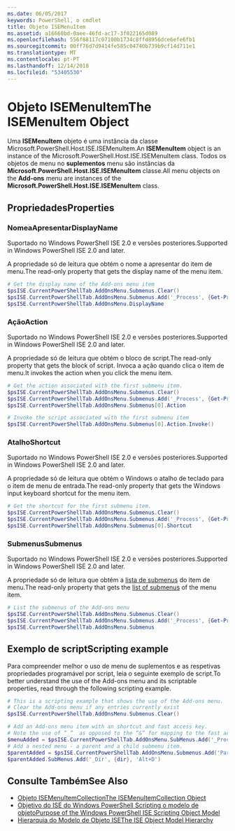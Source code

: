 ```yaml
---
ms.date: 06/05/2017
keywords: PowerShell, o cmdlet
title: Objeto ISEMenuItem
ms.assetid: a16660bd-0aee-46fd-ac17-3f022165d089
ms.openlocfilehash: 556f88117c07100b1734c8ffd8956dce6efe6fb1
ms.sourcegitcommit: 00ff76d7d9414fe585c04740b739b9cf14d711e1
ms.translationtype: MT
ms.contentlocale: pt-PT
ms.lasthandoff: 12/14/2018
ms.locfileid: "53405530"
---
```

# <a name="the-isemenuitem-object"></a><span data-ttu-id="f2397-103">Objeto ISEMenuItem</span><span class="sxs-lookup"><span data-stu-id="f2397-103">The ISEMenuItem Object</span></span>

<span data-ttu-id="f2397-104">Uma **ISEMenuItem** objeto é uma instância da classe Microsoft.PowerShell.Host.ISE.ISEMenuItem.</span><span class="sxs-lookup"><span data-stu-id="f2397-104">An **ISEMenuItem** object is an instance of the Microsoft.PowerShell.Host.ISE.ISEMenuItem class.</span></span> <span data-ttu-id="f2397-105">Todos os objetos de menu no **suplementos** menu são instâncias da **Microsoft.PowerShell.Host.ISE.ISEMenuItem** classe.</span><span class="sxs-lookup"><span data-stu-id="f2397-105">All menu objects on the **Add-ons** menu are instances of the **Microsoft.PowerShell.Host.ISE.ISEMenuItem** class.</span></span>

## <a name="properties"></a><span data-ttu-id="f2397-106">Propriedades</span><span class="sxs-lookup"><span data-stu-id="f2397-106">Properties</span></span>

### <a name="displayname"></a><span data-ttu-id="f2397-107">NomeaApresentar</span><span class="sxs-lookup"><span data-stu-id="f2397-107">DisplayName</span></span>

<span data-ttu-id="f2397-108">Suportado no Windows PowerShell ISE 2.0 e versões posteriores.</span><span class="sxs-lookup"><span data-stu-id="f2397-108">Supported in Windows PowerShell ISE 2.0 and later.</span></span>

<span data-ttu-id="f2397-109">A propriedade só de leitura que obtém o nome a apresentar do item de menu.</span><span class="sxs-lookup"><span data-stu-id="f2397-109">The read-only property that gets the display name of the menu item.</span></span>

```powershell
# Get the display name of the Add-ons menu item
$psISE.CurrentPowerShellTab.AddOnsMenu.Submenus.Clear()
$psISE.CurrentPowerShellTab.AddOnsMenu.Submenus.Add('_Process', {Get-Process}, 'Alt+P')
$psISE.CurrentPowerShellTab.AddOnsMenu.DisplayName
```

### <a name="action"></a><span data-ttu-id="f2397-110">Ação</span><span class="sxs-lookup"><span data-stu-id="f2397-110">Action</span></span>

<span data-ttu-id="f2397-111">Suportado no Windows PowerShell ISE 2.0 e versões posteriores.</span><span class="sxs-lookup"><span data-stu-id="f2397-111">Supported in Windows PowerShell ISE 2.0 and later.</span></span>

<span data-ttu-id="f2397-112">A propriedade só de leitura que obtém o bloco de script.</span><span class="sxs-lookup"><span data-stu-id="f2397-112">The read-only property that gets the block of script.</span></span> <span data-ttu-id="f2397-113">Invoca a ação quando clica o item de menu.</span><span class="sxs-lookup"><span data-stu-id="f2397-113">It invokes the action when you click the menu item.</span></span>

```powershell
# Get the action associated with the first submenu item.
$psISE.CurrentPowerShellTab.AddOnsMenu.Submenus.Clear()
$psISE.CurrentPowerShellTab.AddOnsMenu.Submenus.Add('_Process', {Get-Process}, 'Alt+P')
$psISE.CurrentPowerShellTab.AddOnsMenu.Submenus[0].Action

# Invoke the script associated with the first submenu item
$psISE.CurrentPowerShellTab.AddOnsMenu.Submenus[0].Action.Invoke()
```

### <a name="shortcut"></a><span data-ttu-id="f2397-114">Atalho</span><span class="sxs-lookup"><span data-stu-id="f2397-114">Shortcut</span></span>

<span data-ttu-id="f2397-115">Suportado no Windows PowerShell ISE 2.0 e versões posteriores.</span><span class="sxs-lookup"><span data-stu-id="f2397-115">Supported in Windows PowerShell ISE 2.0 and later.</span></span>

<span data-ttu-id="f2397-116">A propriedade só de leitura que obtém o Windows o atalho de teclado para o item de menu de entrada.</span><span class="sxs-lookup"><span data-stu-id="f2397-116">The read-only property that gets the Windows input keyboard shortcut for the menu item.</span></span>

```powershell
# Get the shortcut for the first submenu item.
$psISE.CurrentPowerShellTab.AddOnsMenu.Submenus.Clear()
$psISE.CurrentPowerShellTab.AddOnsMenu.Submenus.Add('_Process', {Get-Process}, 'Alt+P')
$psISE.CurrentPowerShellTab.AddOnsMenu.Submenus[0].Shortcut
```

### <a name="submenus"></a><span data-ttu-id="f2397-117">Submenus</span><span class="sxs-lookup"><span data-stu-id="f2397-117">Submenus</span></span>

<span data-ttu-id="f2397-118">Suportado no Windows PowerShell ISE 2.0 e versões posteriores.</span><span class="sxs-lookup"><span data-stu-id="f2397-118">Supported in Windows PowerShell ISE 2.0 and later.</span></span>

<span data-ttu-id="f2397-119">A propriedade só de leitura que obtém a [lista de submenus](The-ISEMenuItemCollection-Object.md) do item de menu.</span><span class="sxs-lookup"><span data-stu-id="f2397-119">The read-only property that gets the [list of submenus](The-ISEMenuItemCollection-Object.md) of the menu item.</span></span>

```powershell
# List the submenus of the Add-ons menu
$psISE.CurrentPowerShellTab.AddOnsMenu.Submenus.Clear()
$psISE.CurrentPowerShellTab.AddOnsMenu.Submenus.Add('_Process', {Get-Process}, 'Alt+P')
$psISE.CurrentPowerShellTab.AddOnsMenu.Submenus
```

## <a name="scripting-example"></a><span data-ttu-id="f2397-120">Exemplo de script</span><span class="sxs-lookup"><span data-stu-id="f2397-120">Scripting example</span></span>

<span data-ttu-id="f2397-121">Para compreender melhor o uso de menu de suplementos e as respetivas propriedades programável por script, leia o seguinte exemplo de script.</span><span class="sxs-lookup"><span data-stu-id="f2397-121">To better understand the use of the Add-ons menu and its scriptable properties, read through the following scripting example.</span></span>

```powershell
# This is a scripting example that shows the use of the Add-ons menu.
# Clear the Add-ons menu if any entries currently exist
$psISE.CurrentPowerShellTab.AddOnsMenu.Submenus.Clear()

# Add an Add-ons menu item with an shortcut and fast access key.
# Note the use of “_”  as opposed to the “&” for mapping to the fast access key letter for the menu item.
$menuAdded = $psISE.CurrentPowerShellTab.AddOnsMenu.SubMenus.Add('_Process', {Get-Process}, 'Alt+P')
# Add a nested menu - a parent and a child submenu item.
$parentAdded = $psISE.CurrentPowerShellTab.AddOnsMenu.Submenus.Add('Parent', $null, $null)
$parentAdded.SubMenus.Add('_Dir', {dir}, 'Alt+D')
```

## <a name="see-also"></a><span data-ttu-id="f2397-122">Consulte Também</span><span class="sxs-lookup"><span data-stu-id="f2397-122">See Also</span></span>

- [<span data-ttu-id="f2397-123">Objeto ISEMenuItemCollection</span><span class="sxs-lookup"><span data-stu-id="f2397-123">The ISEMenuItemCollection Object</span></span>](The-ISEMenuItemCollection-Object.md)
- [<span data-ttu-id="f2397-124">Objetivo do ISE do Windows PowerShell Scripting o modelo de objeto</span><span class="sxs-lookup"><span data-stu-id="f2397-124">Purpose of the Windows PowerShell ISE Scripting Object Model</span></span>](Purpose-of-the-Windows-PowerShell-ISE-Scripting-Object-Model.md)
- [<span data-ttu-id="f2397-125">Hierarquia do Modelo de Objeto ISE</span><span class="sxs-lookup"><span data-stu-id="f2397-125">The ISE Object Model Hierarchy</span></span>](The-ISE-Object-Model-Hierarchy.md)